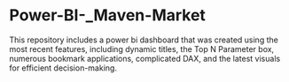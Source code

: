 # Power-BI-_Maven-Market
This repository includes a power bi dashboard that was created using the most recent features, including dynamic titles, the Top N Parameter box, numerous bookmark applications, complicated DAX, and the latest visuals for efficient decision-making.
